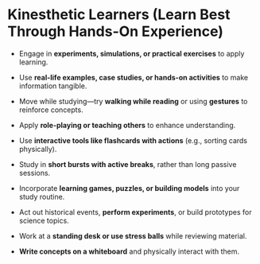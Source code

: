 # Kinesthetic Learners (Learn Best Through Hands-On Experience)

* Engage in **experiments, simulations, or practical exercises** to apply learning.
* Use **real-life examples, case studies, or hands-on activities** to make information tangible.
* Move while studying—try **walking while reading** or using **gestures** to reinforce concepts.
* Apply **role-playing or teaching others** to enhance understanding.
* Use **interactive tools like flashcards with actions** (e.g., sorting cards physically).

* Study in **short bursts with active breaks**, rather than long passive sessions.
* Incorporate **learning games, puzzles, or building models** into your study routine.
* Act out historical events, **perform experiments**, or build prototypes for science topics.
* Work at a **standing desk or use stress balls** while reviewing material.
* **Write concepts on a whiteboard** and physically interact with them.